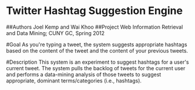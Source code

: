 Twitter Hashtag Suggestion Engine
=========
##Authors 
Joel Kemp and Wai Khoo
##Project
Web Information Retrieval and Data Mining; CUNY GC, Spring 2012

#Goal
As you're typing a tweet, the system suggests appropriate hashtags based on the content of the tweet and the content of your previous tweets.

#Description
This system is an experiment to suggest hashtags for a user's current tweet. The system pulls the backlog of tweets for the current user and performs a data-mining analysis of those tweets to suggest appropriate, dominant terms/categories (i.e., hashtags).